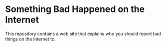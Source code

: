 # Something Bad Happened on the Internet

This repository contains a web site that explains who you should report bad things on the Internet to.
